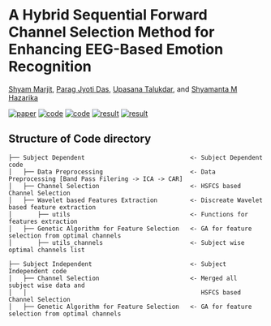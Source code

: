# A Hybrid Sequential Forward Channel Selection Method for Enhancing EEG-Based Emotion Recognition

[Shyam Marjit](shyammarjit.github.io), [Parag Jyoti Das](https://www.linkedin.com/in/paragjdas/), [Upasana Talukdar](https://www.iiitg.ac.in/faculty/upasana/), and [Shyamanta M Hazarika](https://www.iitg.ac.in/s.m.hazarika/)

[![paper](https://img.shields.io/badge/IEEE-Paper-<COLOR>.svg)](https://ieeexplore.ieee.org/abstract/document/9588702)
[![code](https://img.shields.io/badge/code-80:20-orange)](https://github.com/shyammarjit/EEG-Emotion-Recognition/blob/IRIA-2021/%5BS01%5D%20%5BGA-MLP%5D%20%5B80-20%5D.ipynb)
[![code](https://img.shields.io/badge/code-10--fold-orange)](https://github.com/shyammarjit/EEG-Emotion-Recognition/blob/IRIA-2021/%5BS01%5D%20%5BGA-MLP%5D%20%5B10-fold%5D.ipynb)
[![result](https://img.shields.io/badge/result-80:20-blue)](https://github.com/shyammarjit/EEG-Emotion-Recognition/blob/IRIA-2021/80-20%20GA-MLP%20results.md)
[![result](https://img.shields.io/badge/result-10--fold-blue)](https://github.com/shyammarjit/EEG-Emotion-Recognition/blob/IRIA-2021/10-fold%20GA-MLP%20results.md)



## Structure of Code directory

```
├── Subject Dependent                             <- Subject Dependent code
│   ├── Data Preprocessing                        <- Data Preprocessing [Band Pass Filering -> ICA -> CAR]
│   ├── Channel Selection                         <- HSFCS based Channel Selection
│   ├── Wavelet based Features Extraction         <- Discreate Wavelet based feature extraction
│       ├── utils                                 <- Functions for features extraction
│   ├── Genetic Algorithm for Feature Selection   <- GA for feature selection from optimal channels
│       ├── utils_channels                        <- Subject wise optimal channels list

├── Subject Independent                           <- Subject Independent code
│   ├── Channel Selection                         <- Merged all subject wise data and
│   │                                                HSFCS based Channel Selection
│   ├── Genetic Algorithm for Feature Selection   <- GA for feature selection from optimal channels
```
